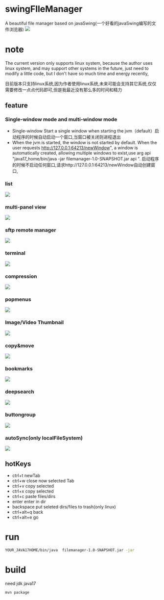 # swingFIleManager
A beautiful file manager based on javaSwing(一个好看的javaSwing编写的文件浏览器)
![](images/tree.png)

# note
The current version only supports linux system, because the author uses linux system, and may support other systems in the future, just need to modify a little code, but I don't have so much time and energy recently,

目前版本只支持linux系统,因为作者使用linux系统,未来可能会支持其它系统,仅仅需要修改一点点代码即可,但是我最近没有那么多的时间和精力


## feature
### Single-window mode and multi-window mode
- Single-window Start a single window when starting the jvm（default）启动程序的时候自动启动一个窗口,当窗口被关闭则进程退出
- When the jvm is started, the window is not started by default. When the user requests http://127.0.0.1:64213/newWindow", a window is automatically created, allowing multiple windows to exist,use arg api "java17_home/bin/java -jar  filemanager-1.0-SNAPSHOT.jar  api ".  启动程序的时候不启动任何窗口,请求http://127.0.0.1:64213/newWindow自动创建窗口,


### list 
![](https://github.com/acodervic/swingFIleManager/blob/main/images/list.png)

### multi-panel view
![](https://github.com/acodervic/swingFIleManager/blob/main/images/tree.png)

### sftp remote manager
![](https://github.com/acodervic/swingFIleManager/blob/main/images/sftp.png)

### terminal 
![](https://github.com/acodervic/swingFIleManager/blob/main/images/terminal.png)

### compression
![](https://github.com/acodervic/swingFIleManager/blob/main/images/compression.png)

### popmenus

![](https://github.com/acodervic/swingFIleManager/blob/main/images/popmenus.png)

### Image/Video Thumbnail
 ![](https://github.com/acodervic/swingFIleManager/blob/main/images/image.png)

### copy&move
![](https://github.com/acodervic/swingFIleManager/blob/main/images/copy.gif)

### bookmarks
![](https://github.com/acodervic/swingFIleManager/blob/main/images/bookmarks.png)

### deepsearch
![](https://github.com/acodervic/swingFIleManager/blob/main/images/deepsearch.gif)
### buttongroup
![](https://github.com/acodervic/swingFIleManager/blob/main/images/buttongroup.gif)

### autoSync(only localFileSystem)
![](https://github.com/acodervic/swingFIleManager/blob/main/images/autorefresh.gif)


## hotKeys
- ctrl+t newTab
- ctrl+w close now selected Tab
- ctrl+v copy selected
- ctrl+x copy selected
- ctrl+c paste files/dirs
- enter enter in dir
- backspace put seleted dirs/files to trash(only linux)
- ctrl+alt+q back
- ctrl+alt+e go  

# run 
```bash
YOUR_JAVA17HOME/bin/java  filemanager-1.0-SNAPSHOT.jar -jar 
```

# build 

need jdk java17 
```bash
mvn package 
```
